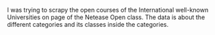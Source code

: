 I was trying to scrapy the open courses of the International well-known Universities on page of the Netease Open class.
The data is about the different categories and its classes inside the categories.
